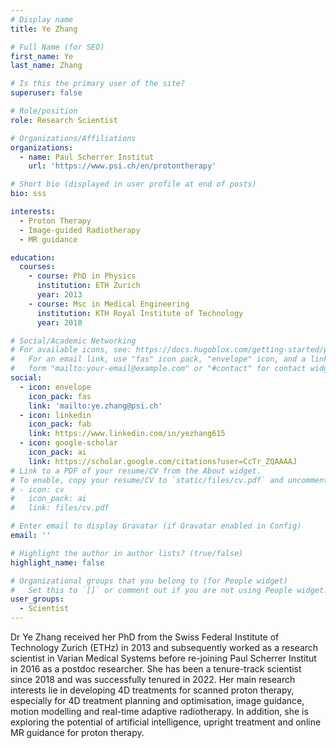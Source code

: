 ```yaml
---
# Display name
title: Ye Zhang

# Full Name (for SEO)
first_name: Ye
last_name: Zhang

# Is this the primary user of the site?
superuser: false

# Role/position
role: Research Scientist

# Organizations/Affiliations
organizations:
  - name: Paul Scherrer Institut
    url: 'https://www.psi.ch/en/protontherapy'

# Short bio (displayed in user profile at end of posts)
bio: sss

interests:
  - Proton Therapy
  - Image-guided Radiotherapy
  - MR guidance

education:
  courses:
    - course: PhD in Physics
      institution: ETH Zurich
      year: 2013
    - course: Msc in Medical Engineering
      institution: KTH Royal Institute of Technology
      year: 2010

# Social/Academic Networking
# For available icons, see: https://docs.hugoblox.com/getting-started/page-builder/#icons
#   For an email link, use "fas" icon pack, "envelope" icon, and a link in the
#   form "mailto:your-email@example.com" or "#contact" for contact widget.
social:
  - icon: envelope
    icon_pack: fas
    link: 'mailto:ye.zhang@psi.ch'
  - icon: linkedin
    icon_pack: fab
    link: https://www.linkedin.com/in/yezhang615
  - icon: google-scholar
    icon_pack: ai
    link: https://scholar.google.com/citations?user=CcTr_ZQAAAAJ
# Link to a PDF of your resume/CV from the About widget.
# To enable, copy your resume/CV to `static/files/cv.pdf` and uncomment the lines below.
# - icon: cv
#   icon_pack: ai
#   link: files/cv.pdf

# Enter email to display Gravatar (if Gravatar enabled in Config)
email: ''

# Highlight the author in author lists? (true/false)
highlight_name: false

# Organizational groups that you belong to (for People widget)
#   Set this to `[]` or comment out if you are not using People widget.
user_groups:
  - Scientist
---
```


Dr Ye Zhang received her PhD from the Swiss Federal Institute of Technology Zurich (ETHz) in 2013 and subsequently worked as a research scientist in Varian Medical Systems before re-joining Paul Scherrer Institut in 2016 as a postdoc researcher. She has been a tenure-track scientist since 2018 and was successfully tenured in 2022. Her main research interests lie in developing 4D treatments for scanned proton therapy, especially for 4D treatment planning and optimisation, image guidance, motion modelling and real-time adaptive radiotherapy. In addition, she is exploring the potential of artificial intelligence, upright treatment and online MR guidance for proton therapy.